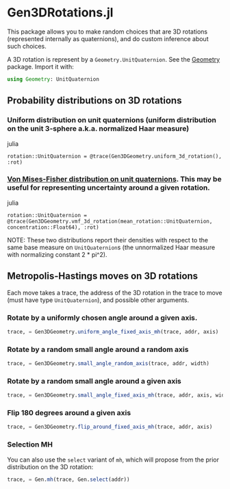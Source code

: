 # Gen3DRotations.jl

This package allows you to make random choices that are 3D rotations (represented internally as quaternions), and do custom inference about such choices.

A 3D rotation is represent by a `Geometry.UnitQuaternion`. See the [Geometry](https://github.com/probcomp/Geometry) package. Import it with:
```julia
using Geometry: UnitQuaternion
```

## Probability distributions on 3D rotations

###  Uniform distribution on unit quaternions (uniform distribution on the unit 3-sphere a.k.a. normalized Haar measure)

julia
```
rotation::UnitQuaternion = @trace(Gen3DGeometry.uniform_3d_rotation(), :rot)
```

### [Von Mises-Fisher distribution on unit quaternions](https://en.wikipedia.org/wiki/Von_Mises%E2%80%93Fisher_distribution). This may be useful for representing uncertainty around a given rotation.


julia
```
rotation::UnitQuaternion = @trace(Gen3DGeometry.vmf_3d_rotation(mean_rotation::UnitQuaternion, concentration::Float64), :rot)
```

NOTE: These two distributions report their densities with respect to the same base measure on `UnitQuaternion`s (the unnormalized Haar measure with normalizing constant 2 * pi^2).

## Metropolis-Hastings moves on 3D rotations

Each move takes a trace, the address of the 3D rotation in the trace to move (must have type `UnitQuaternion`), and possible other arguments.

### Rotate by a uniformly chosen angle around a given axis.

```julia
trace, = Gen3DGeometry.uniform_angle_fixed_axis_mh(trace, addr, axis)
```

### Rotate by a random small angle around a random axis

```julia
trace, = Gen3DGeometry.small_angle_random_axis(trace, addr, width)
```

### Rotate by a random small angle around a given axis

```julia
trace, = Gen3DGeometry.small_angle_fixed_axis_mh(trace, addr, axis, width)
```

### Flip 180 degrees around a given axis

```julia
trace, = Gen3DGeometry.flip_around_fixed_axis_mh(trace, addr, axis)
```

### Selection MH

You can also use the `select` variant of `mh`, which will propose from the prior distribution on the 3D rotation:

```julia
trace, = Gen.mh(trace, Gen.select(addr))
```
